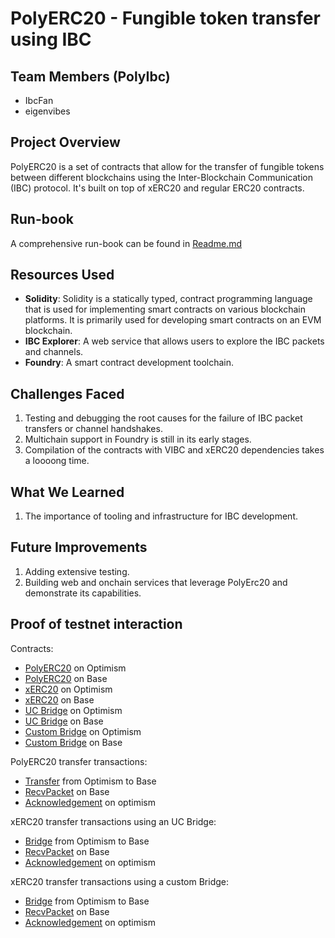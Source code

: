 # PolyERC20 - Fungible token transfer using IBC

## Team Members (PolyIbc)
- IbcFan
- eigenvibes

## Project Overview
PolyERC20 is a set of contracts that allow for the transfer of fungible tokens between different blockchains using the Inter-Blockchain Communication (IBC) protocol. 
It's built on top of xERC20 and regular ERC20 contracts.

## Run-book
A comprehensive run-book can be found in [Readme.md](./Readme.md)

## Resources Used
- **Solidity**: Solidity is a statically typed, contract programming language that is used for implementing smart contracts on various blockchain platforms. It is primarily used for developing smart contracts on an EVM blockchain.
- **IBC Explorer**: A web service that allows users to explore the IBC packets and channels.
- **Foundry**: A smart contract development toolchain.

## Challenges Faced
1. Testing and debugging the root causes for the failure of IBC packet transfers or channel handshakes.
2. Multichain support in Foundry is still in its early stages.
3. Compilation of the contracts with VIBC and xERC20 dependencies takes a loooong time.

## What We Learned
1. The importance of tooling and infrastructure for IBC development.

## Future Improvements
1. Adding extensive testing.
2. Building web and onchain services that leverage PolyErc20 and demonstrate its capabilities.

## Proof of testnet interaction
Contracts:
- [PolyERC20](https://optimism-sepolia.blockscout.com/address/0x0F9d1b9f042feeC6D2941e994CE93c81F1FBa24C) on Optimism
- [PolyERC20](https://base-sepolia.blockscout.com/address/0x0F9d1b9f042feeC6D2941e994CE93c81F1FBa24C) on Base
- [xERC20](https://optimism-sepolia.blockscout.com/address/0x69352D89876c36a719EdeB3f1b2D7B9137569930) on Optimism
- [xERC20](https://base-sepolia.blockscout.com/address/0x69352D89876c36a719EdeB3f1b2D7B9137569930) on Base
- [UC Bridge](https://optimism-sepolia.blockscout.com/address/0x64C18466822e7fc69a1d148f06660a18f4A5b1BE) on Optimism
- [UC Bridge](https://base-sepolia.blockscout.com/address/0x64C18466822e7fc69a1d148f06660a18f4A5b1BE) on Base
- [Custom Bridge](https://optimism-sepolia.blockscout.com/address/0xA4418D26F7020c62d9174f417f3E3CEeFc2f5e9C) on Optimism
- [Custom Bridge](https://base-sepolia.blockscout.com/address/0xA4418D26F7020c62d9174f417f3E3CEeFc2f5e9C) on Base

PolyERC20 transfer transactions:
- [Transfer](https://optimism-sepolia.blockscout.com/tx/0x5b08cc5ac901f128ba6db94f8eaf75b301b6207a84f85f5283fd9ffb8a12da05?tab=logs) from Optimism to Base
- [RecvPacket](https://base-sepolia.blockscout.com/tx/0xeb445a694cace8afe47c30e6e81c4a596337bfee8ea3a31d2f2969e419ac4592) on Base
- [Acknowledgement](https://optimism-sepolia.blockscout.com/tx/0x7a337d19ec4119fd8c281ceb4e324b2d215f6fbbf8f657f87b24a714358125d0) on optimism

xERC20 transfer transactions using an UC Bridge:
- [Bridge](https://optimism-sepolia.blockscout.com/tx/0xedd2e28aa0bfdc6f6d426a5ec11e4511b90163a4114fab97b1d4f48ef8781e9e) from Optimism to Base
- [RecvPacket](https://base-sepolia.blockscout.com/tx/0x72a551d8b674e41fb346dd8e73bb880f233fbf3db74ca064b010bedb8cc297a7) on Base
- [Acknowledgement](https://optimism-sepolia.blockscout.com/tx/0xedac1a33a54f2a2370bd09d5e2751ea4c60a7a117b9dc9f1638ebb0786c6c754) on optimism

xERC20 transfer transactions using a custom Bridge:
- [Bridge](https://optimism-sepolia.blockscout.com/tx/0xb33c6e8eaacbdf165fd83e55af2554ec5930dbd60841daf3182368c049367dfc) from Optimism to Base
- [RecvPacket](https://base-sepolia.blockscout.com/tx/0x7d8a9ad9876072a5912e254d1e75ba55be15c83ae9c7c6759e6a09511be03469) on Base
- [Acknowledgement](https://optimism-sepolia.blockscout.com/tx/0x93499fdd33d2a879704eab9a048fa3f5d3af632f10153c02d6abe359df5efa57) on optimism

